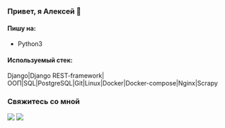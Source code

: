 ### Привет, я Алексей 👋

#### Пишу на:
- Python3

#### Используемый стек:

Django|Django REST-framework|ООП|SQL|PostgreSQL|Git|Linux|Docker|Docker-compose|Nginx|Scrapy

### Свяжитесь со мной
<a href="http://t.me/alxshvalev/"><img src="https://img.shields.io/badge/Telegram-gray"></a>
<a href="mailto:silverman2004@list.ru"><img src="https://img.shields.io/badge/E-mail-gray"></a>

